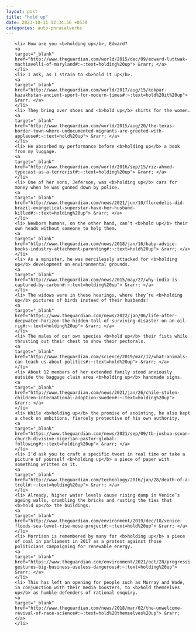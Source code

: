 ```yaml
---
layout: post
title: "hold up"
date: 2023-10-11 12:34:56 +0530
categories: auto-phrasalverbs
---
```

<ol>

    <li> How are you <b>holding up</b>, Edward?
    <a 
    target="_blank" 
    href="http://www.theguardian.com/world/2015/dec/09/edward-luttwak-machiavelli-of-maryland#:~:text=holding%20up"> &rarr; </a>
    </li>
    <li> I ask, as I strain to <b>hold it up</b>.
    <a 
    target="_blank" 
    href="http://www.theguardian.com/world/2017/aug/15/kokpar-kazakhstan-ancient-sport-for-modern-times#:~:text=hold%20it%20up"> &rarr; </a>
    </li>
    <li> They bring over shoes and <b>hold up</b> shirts for the women.
    <a 
    target="_blank" 
    href="http://www.theguardian.com/world/2015/aug/20/the-texas-border-town-where-undocumented-migrants-are-greeted-with-applause#:~:text=hold%20up"> &rarr; </a>
    </li>
    <li> He absorbed my performance before <b>holding up</b> a book from my luggage.
    <a 
    target="_blank" 
    href="http://www.theguardian.com/world/2016/sep/15/riz-ahmed-typecast-as-a-terrorist#:~:text=holding%20up"> &rarr; </a>
    </li>
    <li> One of her sons, Jeferson, was <b>holding up</b> cars for money when he was gunned down by police.
    <a 
    target="_blank" 
    href="http://www.theguardian.com/news/2021/jun/10/floredelis-did-brazil-evangelical-superstar-have-her-husband-killed#:~:text=holding%20up"> &rarr; </a>
    </li>
    <li> Newborn humans, on the other hand, can’t <b>hold up</b> their own heads without someone to help them.
    <a 
    target="_blank" 
    href="http://www.theguardian.com/news/2018/jan/16/baby-advice-books-industry-attachment-parenting#:~:text=hold%20up"> &rarr; </a>
    </li>
    <li> As a minister, he was mercilessly attacked for <b>holding up</b> development on environmental grounds.
    <a 
    target="_blank" 
    href="http://www.theguardian.com/news/2015/may/27/why-india-is-captured-by-carbon#:~:text=holding%20up"> &rarr; </a>
    </li>
    <li> The widows were in these hearings, where they’re <b>holding up</b> pictures of birds instead of their husbands!
    <a 
    target="_blank" 
    href="https://www.theguardian.com/news/2022/jan/06/life-after-deepwater-horizon-the-hidden-toll-of-surviving-disaster-on-an-oil-rig#:~:text=holding%20up"> &rarr; </a>
    </li>
    <li> The males of our own species <b>hold up</b> their fists while thrusting out their chest to show their pectorals.
    <a 
    target="_blank" 
    href="http://www.theguardian.com/science/2019/mar/12/what-animals-can-teach-us-about-politics#:~:text=hold%20up"> &rarr; </a>
    </li>
    <li> About 12 members of her extended family stood anxiously outside the baggage claim area <b>holding up</b> handmade signs.
    <a 
    target="_blank" 
    href="http://www.theguardian.com/news/2021/jan/26/chile-stolen-children-international-adoption-sweden#:~:text=holding%20up"> &rarr; </a>
    </li>
    <li> While <b>holding up</b> the promise of anointing, he also kept a check on ambitions, fiercely protective of his own authority.
    <a 
    target="_blank" 
    href="https://www.theguardian.com/news/2021/sep/09/tb-joshua-scoan-church-divisive-nigerian-pastor-global-following#:~:text=holding%20up"> &rarr; </a>
    </li>
    <li> I’d ask you to craft a specific tweet in real time or take a picture of yourself <b>holding up</b> a piece of paper with something written on it.
    <a 
    target="_blank" 
    href="http://www.theguardian.com/technology/2016/jan/28/death-of-a-troll#:~:text=holding%20up"> &rarr; </a>
    </li>
    <li> Already, higher water levels cause rising damp in Venice’s ageing walls, crumbling the bricks and rusting the ties that <b>hold up</b> the buildings.
    <a 
    target="_blank" 
    href="http://www.theguardian.com/environment/2019/dec/10/venice-floods-sea-level-rise-mose-project#:~:text=hold%20up"> &rarr; </a>
    </li>
    <li> Morrison is remembered by many for <b>holding up</b> a piece of coal in parliament in 2017 as a protest against those politicians campaigning for renewable energy.
    <a 
    target="_blank" 
    href="https://www.theguardian.com/environment/2021/oct/28/progressive-gestures-big-business-useless-dangerous#:~:text=holding%20up"> &rarr; </a>
    </li>
    <li> This has left an opening for people such as Murray and Wade, in conjunction with their media boosters, to <b>hold themselves up</b> as humble defenders of rational enquiry.
    <a 
    target="_blank" 
    href="http://www.theguardian.com/news/2018/mar/02/the-unwelcome-revival-of-race-science#:~:text=hold%20themselves%20up"> &rarr; </a>
    </li>
